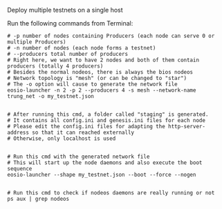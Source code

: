 Deploy multiple testnets on a single host


Run the following commands from Terminal:

    # -p number of nodes containing Producers (each node can serve 0 or multiple Producers)
    # -n number of nodes (each node forms a testnet)
    # --producers total number of producers
    # Right here, we want to have 2 nodes and both of them contain producers (totally 4 producers)
    # Besides the normal nodeos, there is always the bios nodeos
    # Network topology is "mesh" (or can be changed to "star")
    # The -o option will cause to generate the network file
    eosio-launcher -n 2 -p 2 --producers 4 -s mesh --network-name trung_net -o my_testnet.json


    # After running this cmd, a folder called "staging" is generated.
    # It contains all config.ini and genesis.ini files for each node
    # Please edit the config.ini files for adapting the http-server-address so that it can reached externally
    # Otherwise, only localhost is used


    # Run this cmd with the generated network file
    # This will start up the node daemons and also execute the boot sequence
    eosio-launcher --shape my_testnet.json --boot --force --nogen


    # Run this cmd to check if nodeos daemons are really running or not
    ps aux | grep nodeos
